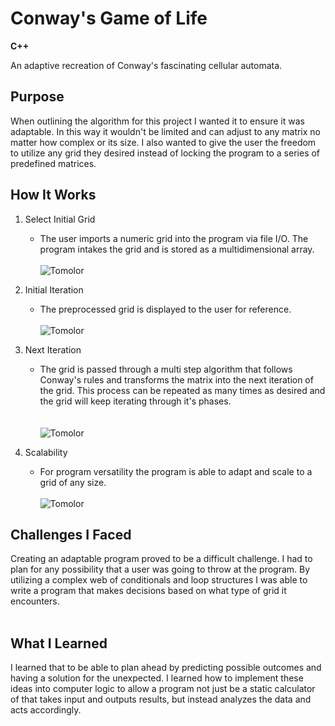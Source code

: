 # Conway's Game of Life
**C++**

An adaptive recreation of Conway's fascinating cellular automata. 

## Purpose
When outlining the algorithm for this project I wanted it to ensure it was adaptable. In this way it wouldn't be limited and can adjust to any matrix no matter 
how complex or its size. I also wanted to give the user the freedom to utilize any grid they desired instead of locking the program to a series of predefined 
matrices.

## How It Works
1. Select Initial Grid
    - The user imports a numeric grid into the program via file I/O. The program intakes the grid and is stored as a multidimensional array.
      <br/><br/>
      ![Tomolor](https://static.wixstatic.com/media/371879_7445c3033a7a4c348dcbfd68694092f5~mv2.png/v1/crop/x_0,y_1,w_249,h_186/fill/w_348,h_260,al_c,lg_1,q_85,enc_auto/uno.png)
      <br/>
 
1. Initial Iteration
    - The preprocessed grid is displayed to the user for reference.
      <br/><br/>
      ![Tomolor](https://static.wixstatic.com/media/371879_145018bc4eac4f3491ff9077d154a6c4~mv2.png/v1/crop/x_0,y_4,w_283,h_212/fill/w_378,h_283,al_c,lg_1,q_85,enc_auto/dos.png)
      <br/>
      
1. Next Iteration
    - The grid is passed through a multi step algorithm that follows Conway's rules and transforms the matrix into the next iteration of the grid.
      This process can be repeated as many times as desired and the grid will keep iterating through it's phases.
      <br/><br/>    
      ![Tomolor](https://static.wixstatic.com/media/371879_4df15055edbb45f7b9ae3a84a6da8e72~mv2.png/v1/crop/x_0,y_112,w_408,h_306/fill/w_378,h_283,al_c,q_85,usm_0.66_1.00_0.01,enc_auto/tres.png)
      <br/>

1. Scalability
   - For program versatility the program is able to adapt and scale to a grid of any size.
     <br/><br/>
     ![Tomolor](https://static.wixstatic.com/media/371879_784832be116245b482e9661d8b7ab01c~mv2.png/v1/crop/x_0,y_0,w_738,h_550/fill/w_378,h_282,al_c,q_85,usm_0.66_1.00_0.01,enc_auto/cuatro.png)
     <br/>

## Challenges I Faced
Creating an adaptable program proved to be a difficult challenge. I had to plan for any possibility that a user was going to throw at the program. 
By utilizing a complex web of conditionals and loop structures I was able to write a program that makes decisions based on what type of grid it encounters.
<br/><br/>

## What I Learned
I learned that to be able to plan ahead by predicting possible outcomes and having a solution for the unexpected. I learned how to implement these ideas into 
computer logic to allow a program not just be a static calculator of that takes input and outputs results, but instead analyzes the data and acts accordingly.
